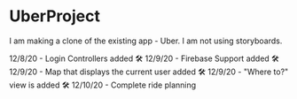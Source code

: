 # UberProject
I am making a clone of the existing app - Uber. I am not using storyboards.

12/8/20 - Login Controllers added 🛠
12/9/20 - Firebase Support added 🛠
12/9/20 - Map that displays the current user added 🛠
12/9/20 - "Where to?" view is added 🛠
12/10/20 - Complete ride planning
